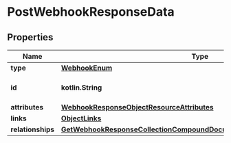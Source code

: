 
# PostWebhookResponseData

## Properties
| Name | Type | Description | Notes |
| ------------ | ------------- | ------------- | ------------- |
| **type** | [**WebhookEnum**](WebhookEnum.md) |  |  |
| **id** | **kotlin.String** | The ID of the webhook. |  |
| **attributes** | [**WebhookResponseObjectResourceAttributes**](WebhookResponseObjectResourceAttributes.md) |  |  |
| **links** | [**ObjectLinks**](ObjectLinks.md) |  |  |
| **relationships** | [**GetWebhookResponseCollectionCompoundDocumentDataInnerAllOfRelationships**](GetWebhookResponseCollectionCompoundDocumentDataInnerAllOfRelationships.md) |  |  [optional] |



